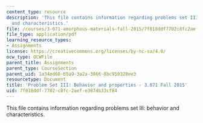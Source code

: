 ```yaml
---
content_type: resource
description: 'This file contains information regarding problems set III: behavior
  and characteristics.'
file: /courses/3-071-amorphous-materials-fall-2015/7f818ddf7702c8fc2aefe387db33cf84_MIT3_071F14_Problem_SetIII.pdf
file_type: application/pdf
learning_resource_types:
- Assignments
license: https://creativecommons.org/licenses/by-nc-sa/4.0/
ocw_type: OCWFile
parent_title: Assignments
parent_type: CourseSection
parent_uid: 1a34ed68-65a9-3a2a-3866-8bc958328ee3
resourcetype: Document
title: 'Problem Set III: Behavior and properties - 3.071 Fall 2015'
uid: 7f818ddf-7702-c8fc-2aef-e387db33cf84
---
```

This file contains information regarding problems set III: behavior and characteristics.